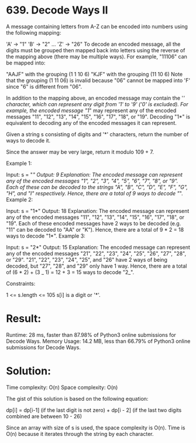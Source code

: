 # 639. Decode Ways II

A message containing letters from A-Z can be encoded into numbers using the following mapping:

'A' -> "1"
'B' -> "2"
...
'Z' -> "26"
To decode an encoded message, all the digits must be grouped then mapped back into letters using the reverse of the mapping above (there may be multiple ways). For example, "11106" can be mapped into:

"AAJF" with the grouping (1 1 10 6)
"KJF" with the grouping (11 10 6)
Note that the grouping (1 11 06) is invalid because "06" cannot be mapped into 'F' since "6" is different from "06".

In addition to the mapping above, an encoded message may contain the '_' character, which can represent any digit from '1' to '9' ('0' is excluded). For example, the encoded message "1_" may represent any of the encoded messages "11", "12", "13", "14", "15", "16", "17", "18", or "19". Decoding "1\*" is equivalent to decoding any of the encoded messages it can represent.

Given a string s consisting of digits and '\*' characters, return the number of ways to decode it.

Since the answer may be very large, return it modulo 109 + 7.

Example 1:

Input: s = "_"
Output: 9
Explanation: The encoded message can represent any of the encoded messages "1", "2", "3", "4", "5", "6", "7", "8", or "9".
Each of these can be decoded to the strings "A", "B", "C", "D", "E", "F", "G", "H", and "I" respectively.
Hence, there are a total of 9 ways to decode "_".
Example 2:

Input: s = "1*"
Output: 18
Explanation: The encoded message can represent any of the encoded messages "11", "12", "13", "14", "15", "16", "17", "18", or "19".
Each of these encoded messages have 2 ways to be decoded (e.g. "11" can be decoded to "AA" or "K").
Hence, there are a total of 9 * 2 = 18 ways to decode "1\*".
Example 3:

Input: s = "2*"
Output: 15
Explanation: The encoded message can represent any of the encoded messages "21", "22", "23", "24", "25", "26", "27", "28", or "29".
"21", "22", "23", "24", "25", and "26" have 2 ways of being decoded, but "27", "28", and "29" only have 1 way.
Hence, there are a total of (6 * 2) + (3 _ 1) = 12 + 3 = 15 ways to decode "2_".

Constraints:

1 <= s.length <= 105
s[i] is a digit or '\*'.

# Result:

Runtime: 28 ms, faster than 87.98% of Python3 online submissions for Decode Ways.
Memory Usage: 14.2 MB, less than 66.79% of Python3 online submissions for Decode Ways.

# Solution:

Time complexity: O(n)
Space complexity: O(n)

The gist of this solution is based on the following equation:

dp[i] = dp[i-1] (if the last digit is not zero) + dp[i - 2] (if the last two digits combined are between 10 - 26)

Since an array with size of s is used, the space complexity is O(n). Time is O(n) because it iterates through the string by each character.
